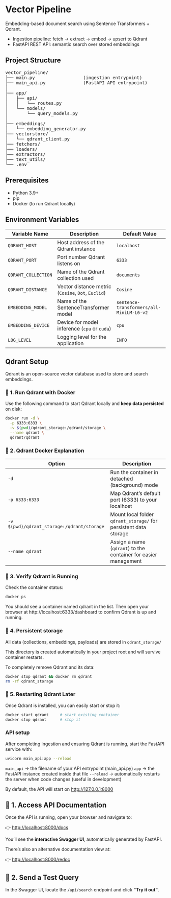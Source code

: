 # Vector Pipeline

Embedding-based document search using Sentence Transformers + Qdrant.

- Ingestion pipeline: fetch → extract → embed → upsert to Qdrant
- FastAPI REST API: semantic search over stored embeddings

## Project Structure

<pre>
vector_pipeline/
├── main.py                  (ingestion entrypoint)
├── main_api.py              (FastAPI API entrypoint)
│
├── app/
│   ├── api/
│   │   └── routes.py
│   └── models/
│       └── query_models.py
│
├── embeddings/
│   └── embedding_generator.py
├── vectorstore/
│   └── qdrant_client.py
├── fetchers/
├── loaders/
├── extractors/
├── text_utils/
└── .env
</pre>

## Prerequisites

- Python 3.9+
- pip
- Docker (to run Qdrant locally)

## Environment Variables

| Variable Name         | Description                                | Default Value |
|------------------------|--------------------------------------------|----------------|
| `QDRANT_HOST`          | Host address of the Qdrant instance        | `localhost`    |
| `QDRANT_PORT`          | Port number Qdrant listens on              | `6333`         |
| `QDRANT_COLLECTION`    | Name of the Qdrant collection used         | `documents`    |
| `QDRANT_DISTANCE`      | Vector distance metric (`Cosine`, `Dot`, `Euclid`) | `Cosine`       |
| `EMBEDDING_MODEL`      | Name of the SentenceTransformer model      | `sentence-transformers/all-MiniLM-L6-v2` |
| `EMBEDDING_DEVICE`     | Device for model inference (`cpu` or `cuda`) | `cpu`        |
| `LOG_LEVEL`            | Logging level for the application          | `INFO`         |

## Qdrant Setup

Qdrant is an open-source vector database used to store and search embeddings.

### 🧱 1. Run Qdrant with Docker

Use the following command to start Qdrant locally and **keep data persisted** on disk:

```bash
docker run -d \
  -p 6333:6333 \
  -v $(pwd)/qdrant_storage:/qdrant/storage \
  --name qdrant \
  qdrant/qdrant
```
### 🧱 2. Qdrant Docker Explanation

| Option | Description |
|--------|--------------|
| `-d` | Run the container in detached (background) mode |
| `-p 6333:6333` | Map Qdrant’s default port (6333) to your localhost |
| `-v $(pwd)/qdrant_storage:/qdrant/storage` | Mount local folder `qdrant_storage/` for persistent data storage |
| `--name qdrant` | Assign a name (`qdrant`) to the container for easier management |

### 🧾 3. Verify Qdrant is Running

Check the container status:
```bash
docker ps
```
You should see a container named qdrant in the list. Then open your browser at http://localhost:6333/dashboard to confirm Qdrant is up and running.

### 💾 4. Persistent storage

All data (collections, embeddings, payloads) are stored in ```qdrant_storage/```

This directory is created automatically in your project root and will survive container restarts.

To completely remove Qdrant and its data:

```bash
docker stop qdrant && docker rm qdrant
rm -rf qdrant_storage
```

### 🔄 5. Restarting Qdrant Later

Once Qdrant is installed, you can easily start or stop it:

```bash
docker start qdrant     # start existing container
docker stop qdrant      # stop it
```

### API setup

After completing ingestion and ensuring Qdrant is running, start the FastAPI service with:

```bash
uvicorn main_api:app --reload
```

```main_api``` → the filename of your API entrypoint (main_api.py)
```app``` → the FastAPI instance created inside that file
```--reload``` → automatically restarts the server when code changes (useful in development)

By default, the API will start on http://127.0.0.1:8000

## 📘 1. Access API Documentation

Once the API is running, open your browser and navigate to:

👉 [http://localhost:8000/docs](http://localhost:8000/docs)

You’ll see the **interactive Swagger UI**, automatically generated by FastAPI.

There’s also an alternative documentation view at:

👉 [http://localhost:8000/redoc](http://localhost:8000/redoc)

## 🔎 2. Send a Test Query

In the Swagger UI, locate the `/api/search` endpoint and click **"Try it out"**.

